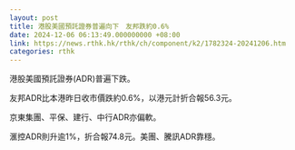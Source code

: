```yaml
---
layout: post
title: 港股美國預託證券普遍向下　友邦跌約0.6%
date: 2024-12-06 06:13:49.000000000 +08:00
link: https://news.rthk.hk/rthk/ch/component/k2/1782324-20241206.htm
categories: rthk
---
```


港股美國預託證券(ADR)普遍下跌。

友邦ADR比本港昨日收市價跌約0.6%，以港元計折合報56.3元。

京東集團、平保、建行、中行ADR亦偏軟。

滙控ADR則升逾1%，折合報74.8元。美團、騰訊ADR靠穩。
